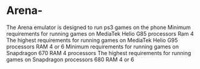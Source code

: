 # Arena-
The Arena emulator is designed to run ps3 games on the phone Minimum requirements for running games on MediaTek Helio G85 processors Ram 4 The highest requirements for running games on MediaTek Helio G95 processors RAM 4 or 6 Minimum requirements for running games on Snapdragon 670 RAM 4 processors The highest requirements for running games on Snapdragon processors 680 RAM 4 or 6
